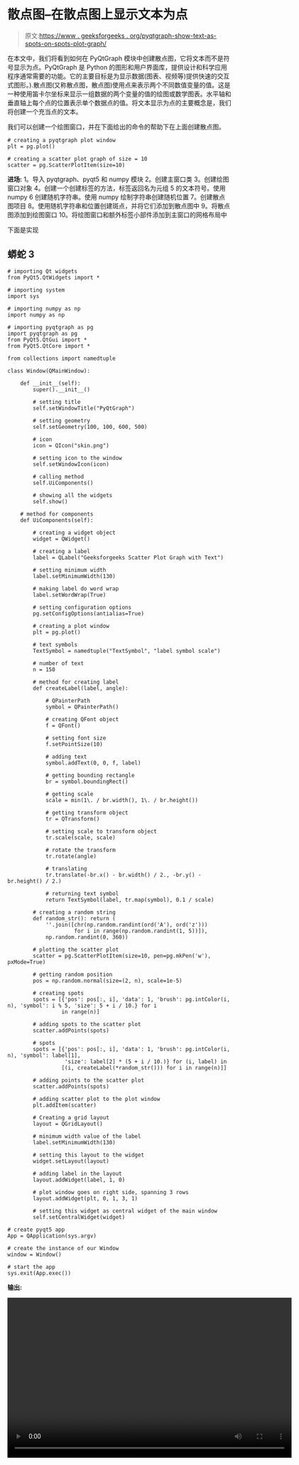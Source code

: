 # 散点图–在散点图上显示文本为点

> 原文:[https://www . geeksforgeeks . org/pyqtgraph-show-text-as-spots-on-spots-plot-graph/](https://www.geeksforgeeks.org/pyqtgraph-show-text-as-spots-on-scatter-plot-graph/)

在本文中，我们将看到如何在 PyQtGraph 模块中创建散点图，它将文本而不是符号显示为点。PyQtGraph 是 Python 的图形和用户界面库，提供设计和科学应用程序通常需要的功能。它的主要目标是为显示数据(图表、视频等)提供快速的交互式图形。).散点图(又称散点图，散点图)使用点来表示两个不同数值变量的值。这是一种使用笛卡尔坐标来显示一组数据的两个变量的值的绘图或数学图表。水平轴和垂直轴上每个点的位置表示单个数据点的值。将文本显示为点的主要概念是，我们将创建一个充当点的文本。

我们可以创建一个绘图窗口，并在下面给出的命令的帮助下在上面创建散点图。

```
# creating a pyqtgraph plot window
plt = pg.plot()

# creating a scatter plot graph of size = 10
scatter = pg.ScatterPlotItem(size=10)
```

**进场:**
1。导入 pyqtgraph、pyqt5 和 numpy 模块
2。创建主窗口类
3。创建绘图窗口对象
4。创建一个创建标签的方法，标签返回名为元组
5 的文本符号。使用 numpy
6 创建随机字符串。使用 numpy 绘制字符串创建随机位置
7。创建散点图项目
8。使用随机字符串和位置创建斑点，并将它们添加到散点图中
9。将散点图添加到绘图窗口
10。将绘图窗口和额外标签小部件添加到主窗口的网格布局中

下面是实现

## 蟒蛇 3

```
# importing Qt widgets
from PyQt5.QtWidgets import *

# importing system
import sys

# importing numpy as np
import numpy as np

# importing pyqtgraph as pg
import pyqtgraph as pg
from PyQt5.QtGui import *
from PyQt5.QtCore import *

from collections import namedtuple

class Window(QMainWindow):

    def __init__(self):
        super().__init__()

        # setting title
        self.setWindowTitle("PyQtGraph")

        # setting geometry
        self.setGeometry(100, 100, 600, 500)

        # icon
        icon = QIcon("skin.png")

        # setting icon to the window
        self.setWindowIcon(icon)

        # calling method
        self.UiComponents()

        # showing all the widgets
        self.show()

    # method for components
    def UiComponents(self):

        # creating a widget object
        widget = QWidget()

        # creating a label
        label = QLabel("Geeksforgeeks Scatter Plot Graph with Text")

        # setting minimum width
        label.setMinimumWidth(130)

        # making label do word wrap
        label.setWordWrap(True)

        # setting configuration options
        pg.setConfigOptions(antialias=True)

        # creating a plot window
        plt = pg.plot()

        # text symbols
        TextSymbol = namedtuple("TextSymbol", "label symbol scale")

        # number of text
        n = 150

        # method for creating label
        def createLabel(label, angle):

            # QPainterPath
            symbol = QPainterPath()

            # creating QFont object
            f = QFont()

            # setting font size
            f.setPointSize(10)

            # adding text
            symbol.addText(0, 0, f, label)

            # getting bounding rectangle
            br = symbol.boundingRect()

            # getting scale
            scale = min(1\. / br.width(), 1\. / br.height())

            # getting transform object
            tr = QTransform()

            # setting scale to transform object
            tr.scale(scale, scale)

            # rotate the transform
            tr.rotate(angle)

            # translating
            tr.translate(-br.x() - br.width() / 2., -br.y() - br.height() / 2.)

            # returning text symbol
            return TextSymbol(label, tr.map(symbol), 0.1 / scale)

        # creating a random string
        def random_str(): return (
            ''.join([chr(np.random.randint(ord('A'), ord('z')))
                     for i in range(np.random.randint(1, 5))]),
            np.random.randint(0, 360))

        # plotting the scatter plot
        scatter = pg.ScatterPlotItem(size=10, pen=pg.mkPen('w'), pxMode=True)

        # getting random position
        pos = np.random.normal(size=(2, n), scale=1e-5)

        # creating spots
        spots = [{'pos': pos[:, i], 'data': 1, 'brush': pg.intColor(i, n), 'symbol': i % 5, 'size': 5 + i / 10.} for i
                 in range(n)]

        # adding spots to the scatter plot
        scatter.addPoints(spots)

        # spots
        spots = [{'pos': pos[:, i], 'data': 1, 'brush': pg.intColor(i, n), 'symbol': label[1],
                  'size': label[2] * (5 + i / 10.)} for (i, label) in
                 [(i, createLabel(*random_str())) for i in range(n)]]

        # adding points to the scatter plot
        scatter.addPoints(spots)

        # adding scatter plot to the plot window
        plt.addItem(scatter)

        # Creating a grid layout
        layout = QGridLayout()

        # minimum width value of the label
        label.setMinimumWidth(130)

        # setting this layout to the widget
        widget.setLayout(layout)

        # adding label in the layout
        layout.addWidget(label, 1, 0)

        # plot window goes on right side, spanning 3 rows
        layout.addWidget(plt, 0, 1, 3, 1)

        # setting this widget as central widget of the main window
        self.setCentralWidget(widget)

# create pyqt5 app
App = QApplication(sys.argv)

# create the instance of our Window
window = Window()

# start the app
sys.exit(App.exec())
```

**输出:**

<video class="wp-video-shortcode" id="video-503434-1" width="640" height="360" preload="metadata" controls=""><source type="video/mp4" src="https://media.geeksforgeeks.org/wp-content/uploads/20200929233330/PyQtGraph-2020-09-29-23-33-12.mp4?_=1">[https://media.geeksforgeeks.org/wp-content/uploads/20200929233330/PyQtGraph-2020-09-29-23-33-12.mp4](https://media.geeksforgeeks.org/wp-content/uploads/20200929233330/PyQtGraph-2020-09-29-23-33-12.mp4)</video>